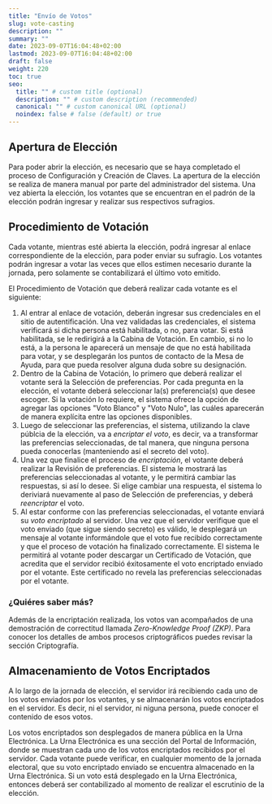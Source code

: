 ```yaml
---
title: "Envío de Votos"
slug: vote-casting
description: ""
summary: ""
date: 2023-09-07T16:04:48+02:00
lastmod: 2023-09-07T16:04:48+02:00
draft: false
weight: 220
toc: true
seo:
  title: "" # custom title (optional)
  description: "" # custom description (recommended)
  canonical: "" # custom canonical URL (optional)
  noindex: false # false (default) or true
---
```


## Apertura de Elección

Para poder abrir la elección, es necesario que se haya completado
el proceso de Configuración y Creación de Claves. La apertura de la
elección se realiza de manera manual por parte del administrador
del sistema. Una vez abierta la elección, los votantes que se
encuentran en el padrón de la elección podrán ingresar y realizar
sus respectivos sufragios.

## Procedimiento de Votación

Cada votante, mientras esté abierta la elección, podrá ingresar al
enlace correspondiente de la elección, para poder enviar su sufragio.
Los votantes podrán ingresar a votar las veces que ellos estimen necesario
durante la jornada, pero solamente se contabilizará el último voto
emitido.

El Procedimiento de Votación que deberá realizar cada votante es el
siguiente:

1. Al entrar al enlace de votación, deberán ingresar sus credenciales
   en el sitio de autentificación. Una vez validadas las credenciales, el
   sistema verificará si dicha persona está habilitada, o no, para votar.
   Si está habilitada, se le redirigirá a la Cabina de Votación. En cambio,
   si no lo está, a la persona le aparecerá un mensaje de que no está
   habilitada para votar, y se desplegarán los puntos de contacto de la
   Mesa de Ayuda, para que pueda resolver alguna duda sobre su designación.
2. Dentro de la Cabina de Votación, lo primero que deberá realizar el
   votante será la Selección de preferencias. Por cada pregunta en la elección,
   el votante deberá seleccionar la(s) preferencia(s) que desee escoger. Si 
   la votación lo requiere, el
   sistema ofrece la opción de agregar las opciones "Voto Blanco" y
   "Voto Nulo", las cuáles aparecerán de manera explícita entre las opciones
   disponibles.
3. Luego de seleccionar las preferencias, el sistema, utilizando la
   clave públcia de la elección, va a _encriptar el voto_, es decir, va a
   transformar las preferencias seleccionadas, de tal manera, que ninguna persona
   pueda conocerlas (manteniendo así el secreto del voto).
4. Una vez que finalice el proceso de _encriptación_, el votante deberá
   realizar la Revisión de preferencias. El sistema le mostrará las preferencias
   seleccionadas al votante, y le permitirá cambiar las respuestas, si así lo desee.
   Si elige cambiar una respuesta, el sistema lo deriviará nuevamente al paso de
   Selección de preferencias, y deberá _reencriptar_ el voto.
5. Al estar conforme con las preferencias seleccionadas, el votante enviará
   su _voto encriptado_ al servidor. Una vez que el servidor verifique que el voto
   enviado (que sigue siendo secreto) es válido, le desplegará un mensaje al
   votante informándole que el voto fue recibido correctamente y que el proceso
   de votación ha finalizado correctamente. El sistema le permitirá al votante
   poder descargar un Certificado de Votación, que acredita que el servidor
   recibió éxitosamente el voto encriptado enviado por el votante. Este
   certificado no revela las preferencias seleccionadas por el votante.

### ¿Quiéres saber más?

Además de la encriptación realizada, los votos van acompañados de una
demostración de correctitud llamada _Zero-Knowledge Proof (ZKP)_. Para
conocer los detalles de ambos procesos criptográficos puedes revisar
la sección Criptografía.

## Almacenamiento de Votos Encriptados

A lo largo de la jornada de elección, el servidor irá recibiendo cada uno
de los votos enviados por los votantes, y se almacenarán los votos encriptados
en el servidor. Es decir, ni el servidor, ni niguna persona, puede conocer
el contenido de esos votos.

Los votos encriptados son desplegados de manera pública en la Urna Electrónica.
La Urna Electrónica es una sección del Portal de Información, donde se muestran
cada uno de los votos encriptados recibidos por el servidor. Cada votante puede
verificar, en cualquier momento de la jornada electoral, que su voto
encriptado enviado se encuentra almacenado en la Urna Electrónica. Si un voto
está desplegado en la Urna Electrónica, entonces deberá ser contabilizado al
momento de realizar el escrutinio de la elección.
